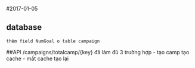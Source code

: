 #2017-01-05
## database
    thêm field NumGoal o table campaign
##API
	/campaigns/totalcamp/{key}
		đã làm đủ 3 trường hợp
		- tạo camp tạo cache
		- mất cache tạo lại